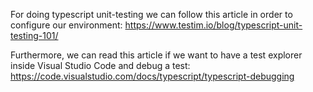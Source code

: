 For doing typescript unit-testing we can follow this article in order to configure our environment:
https://www.testim.io/blog/typescript-unit-testing-101/

Furthermore, we can read this article if we want to have a test explorer inside Visual Studio Code and debug a test:
https://code.visualstudio.com/docs/typescript/typescript-debugging